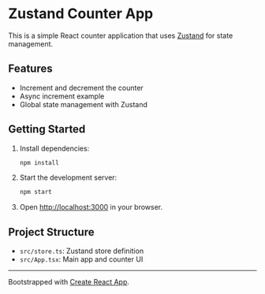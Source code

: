 # Zustand Counter App

This is a simple React counter application that uses [Zustand](https://github.com/pmndrs/zustand) for state management.

## Features
- Increment and decrement the counter
- Async increment example
- Global state management with Zustand

## Getting Started
1. Install dependencies:
   ```bash
   npm install
   ```
2. Start the development server:
   ```bash
   npm start
   ```
3. Open [http://localhost:3000](http://localhost:3000) in your browser.

## Project Structure
- `src/store.ts`: Zustand store definition
- `src/App.tsx`: Main app and counter UI

---
Bootstrapped with [Create React App](https://github.com/facebook/create-react-app).

